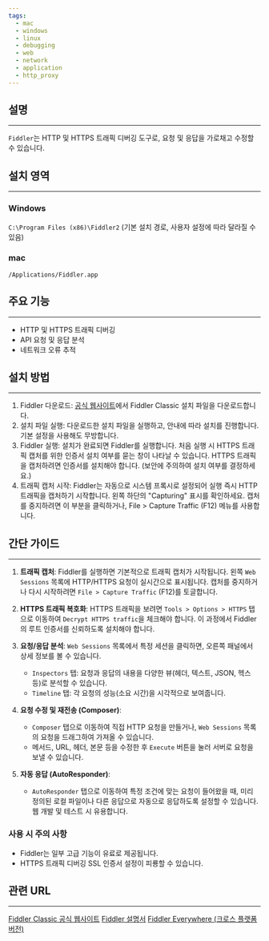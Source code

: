 ```yaml
---
tags:
  - mac
  - windows
  - linux
  - debugging
  - web
  - network
  - application
  - http_proxy
---
```

## 설명
---
`Fiddler`는 HTTP 및 HTTPS 트래픽 디버깅 도구로, 요청 및 응답을 가로채고 수정할 수 있습니다.

## 설치 영역
---
### Windows
`C:\Program Files (x86)\Fiddler2` (기본 설치 경로, 사용자 설정에 따라 달라질 수 있음)

### mac
`/Applications/Fiddler.app`

## 주요 기능
---
- HTTP 및 HTTPS 트래픽 디버깅
- API 요청 및 응답 분석
- 네트워크 오류 추적

## 설치 방법
---
1. Fiddler 다운로드: [공식 웹사이트]([https://www.telerik.com/fiddler/fiddler-classic](https://www.telerik.com/fiddler/fiddler-classic))에서 Fiddler Classic 설치 파일을 다운로드합니다.
2. 설치 파일 실행: 다운로드한 설치 파일을 실행하고, 안내에 따라 설치를 진행합니다. 기본 설정을 사용해도 무방합니다.
3. Fiddler 실행: 설치가 완료되면 Fiddler를 실행합니다. 처음 실행 시 HTTPS 트래픽 캡처를 위한 인증서 설치 여부를 묻는 창이 나타날 수 있습니다. HTTPS 트래픽을 캡처하려면 인증서를 설치해야 합니다. (보안에 주의하여 설치 여부를 결정하세요.)
4. 트래픽 캡처 시작: Fiddler는 자동으로 시스템 프록시로 설정되어 실행 즉시 HTTP 트래픽을 캡처하기 시작합니다. 왼쪽 하단의 "Capturing" 표시를 확인하세요. 캡처를 중지하려면 이 부분을 클릭하거나, File > Capture Traffic (F12) 메뉴를 사용합니다.

## 간단 가이드
---
1.  **트래픽 캡처**: Fiddler를 실행하면 기본적으로 트래픽 캡처가 시작됩니다. 왼쪽 `Web Sessions` 목록에 HTTP/HTTPS 요청이 실시간으로 표시됩니다. 캡처를 중지하거나 다시 시작하려면 `File > Capture Traffic` (F12)를 토글합니다.

2.  **HTTPS 트래픽 복호화**: HTTPS 트래픽을 보려면 `Tools > Options > HTTPS` 탭으로 이동하여 `Decrypt HTTPS traffic`을 체크해야 합니다. 이 과정에서 Fiddler의 루트 인증서를 신뢰하도록 설치해야 합니다.

3.  **요청/응답 분석**: `Web Sessions` 목록에서 특정 세션을 클릭하면, 오른쪽 패널에서 상세 정보를 볼 수 있습니다.
    *   `Inspectors` 탭: 요청과 응답의 내용을 다양한 뷰(헤더, 텍스트, JSON, 헥스 등)로 분석할 수 있습니다.
    *   `Timeline` 탭: 각 요청의 성능(소요 시간)을 시각적으로 보여줍니다.

4.  **요청 수정 및 재전송 (Composer)**:
    *   `Composer` 탭으로 이동하여 직접 HTTP 요청을 만들거나, `Web Sessions` 목록의 요청을 드래그하여 가져올 수 있습니다.
    *   메서드, URL, 헤더, 본문 등을 수정한 후 `Execute` 버튼을 눌러 서버로 요청을 보낼 수 있습니다.

5.  **자동 응답 (AutoResponder)**:
    *   `AutoResponder` 탭으로 이동하여 특정 조건에 맞는 요청이 들어왔을 때, 미리 정의된 로컬 파일이나 다른 응답으로 자동으로 응답하도록 설정할 수 있습니다. 웹 개발 및 테스트 시 유용합니다.

### 사용 시 주의 사항
- Fiddler는 일부 고급 기능이 유료로 제공됩니다.
- HTTPS 트래픽 디버깅 SSL 인증서 설정이 피룡할 수 있습니다.

## 관련 URL
---
[Fiddler Classic 공식 웹사이트](https://www.telerik.com/fiddler/fiddler-classic)
[Fiddler 설명서](https://docs.telerik.com/fiddler/fiddler-classic)
[Fiddler Everywhere (크로스 플랫폼 버전)](https://www.telerik.com/fiddler)
